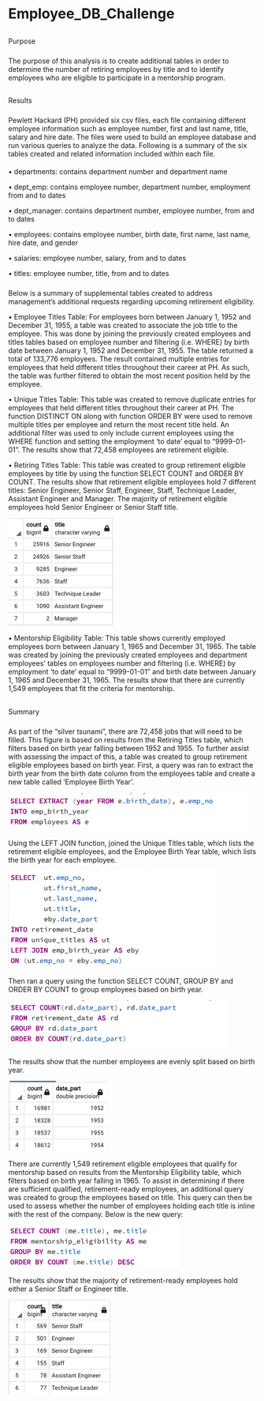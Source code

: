 # Employee_DB_Challenge

##
Purpose

###
The purpose of this analysis is to create additional tables in order to determine the number of retiring employees by title and to identify employees
who are eligible to participate in a mentorship program. 

##
Results

###
Pewlett Hackard (PH) provided six csv files, each file containing different employee information such as employee number, first and last name, title,
salary and hire date. The files were used to build an employee database and run various queries to analyze the data. Following is a summary of the six
tables created and related information included within each file. 

####
•	departments: contains department number and department name

•	dept_emp: contains employee number, department number, employment from and to dates

•	dept_manager: contains department number, employee number, from and to dates

•	employees: contains employee number, birth date, first name, last name, hire date, and gender

•	salaries: employee number, salary, from and to dates

•	titles: employee number, title, from and to dates

###
Below is a summary of supplemental tables created to address management’s additional requests regarding upcoming retirement eligibility.  

•	Employee Titles Table: For employees born between January 1, 1952 and December 31, 1955, a table was created to associate the job title to the
employee. This was done by joining the previously created employees and titles tables based on employee number and filtering (i.e. WHERE) by birth date
between January 1, 1952 and December 31, 1955. The table returned a total of 133,776 employees. The result contained multiple entries for employees that
held different titles throughout their career at PH. As such, the table was further filtered to obtain the most recent position held by the employee.

•	Unique Titles Table: This table was created to remove duplicate entries for employees that held different titles throughout their career at PH. The
function DISTINCT ON along with function ORDER BY were used to remove multiple titles per employee and return the most recent title held.  An additional
filter was used to only include current employees using the WHERE function and setting the employment ‘to date’ equal to “9999-01-01”. The results show
that 72,458 employees are retirement eligible. 

•	Retiring Titles Table: This table was created to group retirement eligible employees by title by using the
function SELECT COUNT and ORDER BY COUNT. The results show that retirement eligible employees hold 7 different 
titles: Senior Engineer, Senior Staff, Engineer, Staff, Technique Leader, Assistant Engineer and Manager. The 
majority of retirement eligible employees hold Senior Engineer or Senior Staff title. 

![Image1](Resources/Image1.png)

•	Mentorship Eligibility Table: This table shows currently employed employees born between January 1, 1965 and 
December 31, 1965. The table was created by joining the previously created employees and department employees’
tables on employees number and filtering (i.e. WHERE) by employment ‘to date’ equal to “9999-01-01” and birth date
between January 1, 1965 and December 31, 1965. The results show that there are currently 1,549 employees that fit
the criteria for mentorship. 

##
Summary

###
As part of the “silver tsunami”, there are 72,458 jobs that will need to be filled. This figure is based on results
from the Retiring Titles table, which filters based on birth year falling between 1952 and 1955. To further assist
with assessing the impact of this, a table was created to group retirement eligible employees based on birth year.
First, a query was ran to extract the birth year from the birth date column from the employees table and create a new 
table called ‘Employee Birth Year’. 

![Image2](Resources/Image2.png)	

Using the LEFT JOIN function, joined the Unique Titles table, which lists the retirement eligible employees, and 
the Employee Birth Year table, which lists the birth year for each employee. 

![Image3](Resources/Image3.png)

Then ran a query using the function SELECT COUNT, GROUP BY and ORDER BY COUNT to group employees based on birth 
year. 

![Image4](Resources/Image4.png)

The results show that the number employees are evenly split based on birth year.  

![Image5](Resources/Image5.png)

There are currently 1,549 retirement eligible employees that qualify for mentorship based on results from the 
Mentorship Eligibility table, which filters based on birth year falling in 1965. To assist in determining if there 
are sufficient qualified, retirement-ready employees, an additional query was created to group the employees based on title.
This query can then be used to assess whether the number of employees holding each title is inline with the rest of the company. 
Below is the new query:

![Image6](Resources/Image6.png)

The results show that the majority of retirement-ready employees hold either a Senior Staff or Engineer title. 

![Image7](Resources/Image7.png)

